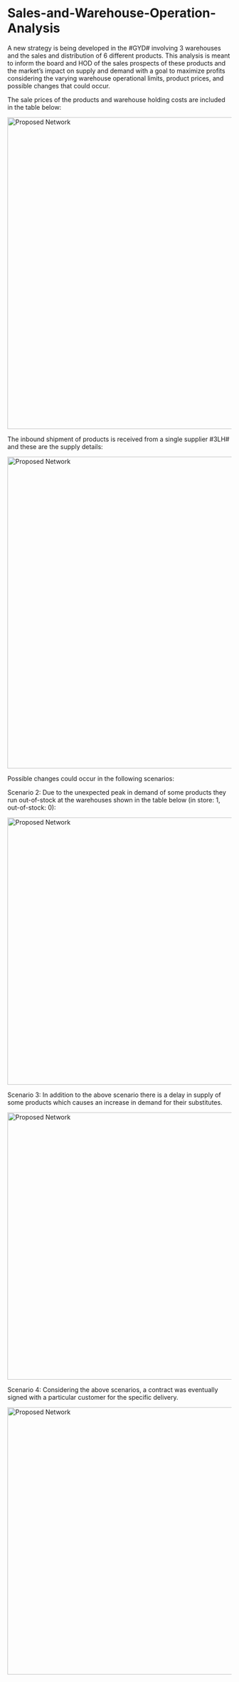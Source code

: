# Sales-and-Warehouse-Operation-Analysis
A new strategy is being developed in the #GYD# involving 3 warehouses and the sales and distribution of 6 different products. This analysis is meant to inform the board and HOD of the sales prospects of these products and the market’s impact on supply and demand with a goal to maximize profits considering the varying warehouse operational limits, product prices, and possible changes that could occur.

The sale prices of the products and warehouse holding costs are included in the table below:

<img width="700" alt="Proposed Network" src="https://github.com/pchibu/Sales-Warehouse-Operation-Analysis/assets/36771683/15fe729c-7961-416d-ab4d-e17e60793298">


The inbound shipment of products is received from a single supplier #3LH# and these are the supply details:

<img width="700" alt="Proposed Network" src="https://github.com/pchibu/Sales-Warehouse-Operation-Analysis/assets/36771683/8a8efd7c-ef0e-4c9a-b576-d4562df49841">


Possible changes could occur in the following scenarios:

Scenario 2: Due to the unexpected peak in demand of some products they run out-of-stock at the warehouses shown in the table below (in store: 1, out-of-stock: 0):

<img width="600" alt="Proposed Network" src="https://github.com/pchibu/Sales-Warehouse-Operation-Analysis/assets/36771683/3084ad32-d2b5-4de9-ba70-552af013613a">


Scenario 3: In addition to the above scenario there is a delay in supply of some products which causes an increase in demand for their substitutes.

<img width="600" alt="Proposed Network" src="https://github.com/pchibu/Sales-Warehouse-Operation-Analysis/assets/36771683/8c1d0399-1f7d-4267-862f-f6f5c0de50a5">


Scenario 4: Considering the above scenarios, a contract was eventually signed with a particular customer for the specific delivery.

<img width="600" alt="Proposed Network" src="https://github.com/pchibu/Sales-Warehouse-Operation-Analysis/assets/36771683/7abb184c-f197-4004-a249-c68f93bd99b8">





